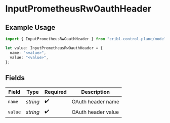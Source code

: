 # InputPrometheusRwOauthHeader

## Example Usage

```typescript
import { InputPrometheusRwOauthHeader } from "cribl-control-plane/models";

let value: InputPrometheusRwOauthHeader = {
  name: "<value>",
  value: "<value>",
};
```

## Fields

| Field              | Type               | Required           | Description        |
| ------------------ | ------------------ | ------------------ | ------------------ |
| `name`             | *string*           | :heavy_check_mark: | OAuth header name  |
| `value`            | *string*           | :heavy_check_mark: | OAuth header value |